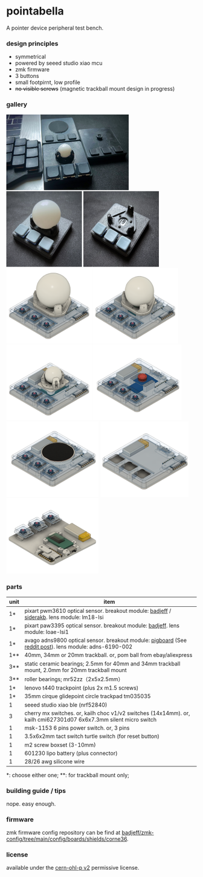 # pointabella

A pointer device peripheral test bench.


### design principles
- symmetrical
- powered by seeed studio xiao mcu
- zmk firmware
- 3 buttons
- small footpirnt, low profile
- ~~no visible screws~~ (magnetic trackball mount design in progress)


### gallery

<p float="left">
<img src="./imgs/a.jpeg" height="200">
<img src="./imgs/1.jpeg" height="200">
<img src="./imgs/2.jpeg" height="200">
<img src="./imgs/tball-40mm.png" height="200">
<img src="./imgs/tball-34mm.png" height="200">
<img src="./imgs/tball-20mm.png" height="200">
<img src="./imgs/tpoint.png" height="200">
<img src="./imgs/tpad.png" height="200">
<img src="./imgs/base.png" height="200">
<img src="./imgs/rear.png" height="200">
</p>


### parts
|unit|item|
|-|-|
|1*|pixart pwm3610 optical sensor. breakout module: [badjeff](https://github.com/badjeff/pmw3610-pcb) /  [siderakb](https://github.com/siderakb/pmw3610-pcb). lens module: lm18-lsi|
|1*|pixart paw3395 optical sensor. breakout module: [badjeff](https://github.com/badjeff/paw3395-pcb). lens module: loae-lsi1|
|1*|avago adns9800 optical sensor. breakout module: [pigboard](https://oshwlab.com/pigboard/adns9800board) (See [reddit post](https://www.reddit.com/r/Trackballs/comments/ledoxb/adns_9800_board_finally_ready_project_link_in/)). lens module: adns-6190-002|
|1**|40mm, 34mm or 20mm trackball. or, pom ball from ebay/aliexpress|
|3**|static ceramic bearings; 2.5mm for 40mm and 34mm trackball mount, 2.0mm for 20mm trackball mount|
|3**|roller bearings; mr52zz（2x5x2.5mm）|
|1*|lenovo t440 trackpoint (plus 2x m1.5 screws)|
|1*|35mm cirque glidepoint circle trackpad tm035035|
|1|seeed studio xiao ble (nrf52840)|
|3|cherry mx switches. or, kailh choc v1/v2 switches (14x14mm). or, kailh cmi627301d07 6x6x7.3mm silent micro switch|
|1|msk-1153 6 pins power switch. or, 3 pins|
|1|3.5x6x2mm tact switch turtle switch (for reset button)
|1|m2 screw boxset (3-10mm)|
|1|601230 lipo battery (plus connector)|
|1|28/26 awg silicone wire|

*: choose either one;
**: for trackball mount only;


### building guide / tips

nope. easy enough.


### firmware

zmk firmware config repository can be find at [badjeff/zmk-config/tree/main/config/boards/shields/corne36](https://github.com/badjeff/zmk-config/tree/main/config/boards/shields/corne36).


### license

available under the [cern-ohl-p v2](/LICENSE) permissive license.
